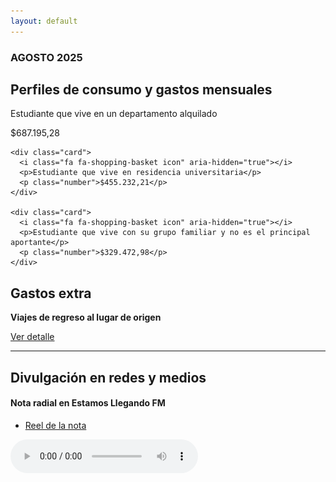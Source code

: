 ```yaml
---
layout: default
---
```


### AGOSTO 2025 

## Perfiles de consumo y gastos mensuales

  <div class="cards-container">
    <div class="card">
      <i class="fa fa-shopping-basket icon" aria-hidden="true"></i>
      <p>Estudiante que vive en un departamento alquilado</p>
      <p class="number">$687.195,28</p>
    </div>

    <div class="card">
      <i class="fa fa-shopping-basket icon" aria-hidden="true"></i>
      <p>Estudiante que vive en residencia universitaria</p>
      <p class="number">$455.232,21</p>
    </div>

    <div class="card">
      <i class="fa fa-shopping-basket icon" aria-hidden="true"></i>
      <p>Estudiante que vive con su grupo familiar y no es el principal aportante</p>
      <p class="number">$329.472,98</p>
    </div>
  </div>

## Gastos extra

  <div class="callout">
    <i class="fa fa-bus icon"></i>
    <div>
      <p><strong>Viajes de regreso al lugar de origen</strong></p>
      <p><a href="./anexo-viajes.html">Ver detalle</a></p>
    </div>
  </div>

* * *

## Divulgación en redes y medios

#### Nota radial en Estamos Llegando FM

-  <a href="https://www.instagram.com/reel/DPzs5FFEa23/?igsh=N2piNjV5bWl5bWx6" target="_blank" rel="noopener noreferrer"> Reel de la nota </a>

<audio controls>
  <source src="/assets/audio/FM La Ranchada - ArgentinaStream _ Tu radio Online — Mozilla Firefox 2025-10-09 18-15-39.mp3" type="audio/mpeg">

  Tu navegador no soporta el elemento de audio.
</audio>

<audio controls>
  <source src="/assets/audio/FM La Ranchada - ArgentinaStream _ Tu radio Online — Mozilla Firefox 2025-10-09 18-34-33.mp3" type="audio/mpeg">

  Tu navegador no soporta el elemento de audio.
</audio>

#### Reels presentando el proyecto y resultados del CECS - Sociales Para La Victoria
-  <a href="https://www.instagram.com/reel/DKiBpbJRNek/?utm_source=ig_web_copy_link&igsh=MzRlODBiNWFlZA==" target="_blank" rel="noopener noreferrer"> Reel resumen del proyecto </a>

## Archivo metodológico

Accedé al <a href="https://drive.google.com/file/d/1z9VMHn8pJQQkuqrXUQVEaBCw38SgtJZz/view?usp=sharing" target="_blank" rel="noopener noreferrer">archivo metodológico</a> para conocer qué es y cómo medimos la canasta básica.

<a href="./registro_canastas.html"> 
  <i class="fa fa-search" aria-hidden="true"></i>
  Canastas anteriores 
</a>


## Recolección de precios

Automatizamos gran parte de la recolección y limpieza de precios para las mediciones mensuales de la canasta básica. Implementando algoritmos de web scraping en Python y consultando APIs públicas, logramos extraer y normalizar los precios de manera eficiente para su posterior procesamiento.

<a href="https://github.com/cbteunc/cbte-scraper" target="_blank" rel="noopener noreferrer">
  <i class="fa fa-github" aria-hidden="true"></i> Código abierto para la recolección de precios (v1.0.0)
</a>

## Proyecto de investigación

Analizamos cómo la condición socioeconómica afecta la permanencia en la facultad. Miramos gastos, perfiles de estudiantes, estrategias de ahorro y costos extra como traslados o gastos no incluidos en la CBTE. 

> "(...) en la actualidad, la gratuidad universitaria no es suficiente ni incluye todos aquellos costos que implica el estudiar una carrera. (...)"

<a href="https://drive.google.com/file/d/1wbYAA66nXfwGlQGgqUrklnITNsoHb14z/view?usp=drive_link" target="_blank" rel="noopener noreferrer">
  <i class="fa fa-file-o" aria-hidden="true"></i> Más información del proyecto
</a>

## Radicación del proyecto

El proyecto se radica en la UNC y contamos con la Declaración de Interés de la Facultad de Ciencias Sociales.

## Equipo

Somos estudiantes de la [Facultad de Ciencias Sociales](https://sociales.unc.edu.ar/) y de la [Facultad de Matemática, Astronomía, Física y Computación](https://www.famaf.unc.edu.ar/).

<a href="./nombres.html">
  <i class="fa fa-users" aria-hidden="true"></i> Integrantes del equipo autogestivo de investigación 
</a>

## Contacto

<p>
¿Querés participar o tenés alguna consulta? Mandanos un mail a <code>{{ site.email }}</code>.
</p>

* * *
<div style="display:flex; gap:10px; align-items:center;">
  <img src="/assets/img/FCS logo blanco.png" alt="Logo 1" style="height:40px;">
  <img src="/assets/img/Logo_FAMAF_blanco.png" alt="Logo 2" style="height:85px;">
  <img src="/assets/img/unc3_i.png" alt="Logo 3" style="height:40px;">
</div>

<footer>
<p><small>Esta humilde página estática fue publicada en GitHub Pages y creada con el theme <a href="https://github.com/pages-themes/minimal">Jekyll minimal pages</a></small></p>
</footer>